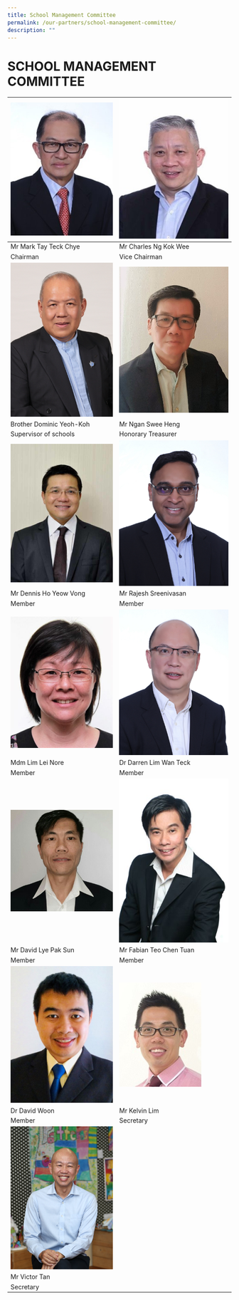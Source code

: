 ```yaml
---
title: School Management Committee
permalink: /our-partners/school-management-committee/
description: ""
---
```

# **SCHOOL MANAGEMENT COMMITTEE**
| ![](/images/Our%20Partners/mr%20mark%20tay%20teck%20chye.jpg) | ![](/images/Our%20Partners/mr%20charles%20ng%20kok%20wee.jpg) |
| -------- | -------- | 
|Mr Mark Tay Teck Chye | Mr Charles Ng Kok Wee|
|Chairman                        |Vice Chairman                 |
| ![](/images/Our%20Partners/Bro%20Dominic%20Yeo-Koh%20(2).jpg)| ![](/images/Our%20Partners/Ngan%20Swee%20Heng.jpeg)|
|Brother Dominic Yeoh-Koh |Mr Ngan Swee Heng|
|Supervisor of schools         |Honorary Treasurer|
|![](/images/Our%20Partners/DENNIS%20HO%20YEOW%20VONG.jpg) |![](/images/Our%20Partners/RAJESH%20%20SREENIVASAN.jpg)|
|Mr Dennis Ho Yeow Vong|Mr Rajesh Sreenivasan|
|Member                            |Member|
|![](/images/Our%20Partners/Lim%20Lei%20Nore.jpg)|![](/images/Our%20Partners/LIM%20WAN%20TECK%20DARREN.jpg)|
|Mdm Lim Lei Nore|Dr Darren Lim Wan Teck|
|Member                |Member|
|![](/images/Our%20Partners/MR%20DAVID%20LYE%20PAK%20SUN.jpg)|![](/images/Our%20Partners/MR%20TEO%20CHEN%20TUAN%20FABIAN.jpg)|
|Mr David Lye Pak Sun|Mr Fabian Teo Chen Tuan|
|Member                      |Member|
|![](/images/Our%20Partners/DR%20DAVID%20WOON.jpg)| ![](/images/Our%20Partners/Mr%20Kelvin%20Lim.png)  |
|Dr David Woon| Mr Kelvin Lim  |
|Member           | Secretary|
|![](/images/Victor%20Tan.jpg) |        |
|Mr Victor Tan|                                     |
|Secretary|                                           |